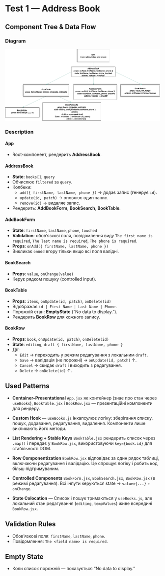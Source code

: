 # Test 1 — Address Book

## Component Tree & Data Flow

### Diagram
![Component Tree Diagram](src/assets/diagram-address-book.drawio2.png)

### Description

#### App
- Root-компонент, рендерить **AddressBook**.

#### AddressBook
- **State**: `books[]`, `query`
- Обчислює `filtered` за `query`.
- Колбеки:
  - `add({ firstName, lastName, phone })` → додає запис (генерує `id`).
  - `update(id, patch)` → оновлює один запис.
  - `remove(id)` → видаляє запис.
- Рендерить: **AddBookForm**, **BookSearch**, **BookTable**.

#### AddBookForm
- **State**: `firstName`, `lastName`, `phone`, `touched`
- **Validation**: обов’язкові поля, повідомлення виду
  `The first name is required`, `The last name is required`, `The phone is required`.
- **Props**: `onAdd({ firstName, lastName, phone })`
- Викликає `onAdd` вгору тільки якщо всі поля валідні.

#### BookSearch
- **Props**: `value`, `onChange(value)`
- Керує рядком пошуку (controlled input).

#### BookTable
- **Props**: `items`, `onUpdate(id, patch)`, `onDelete(id)`
- Відображає `id | First Name | Last Name | Phone`.
- Порожній стан: **EmptyState** (“No data to display.”).
- Рендерить **BookRow** для кожного запису.

#### BookRow
- **Props**: `book`, `onUpdate(id, patch)`, `onDelete(id)`
- **State**: `editing`, `draft { firstName, lastName, phone }`
- Дії:
  - `Edit` → переходить у режим редагування з локальним `draft`.
  - `Save` → валідація (не порожні) → `onUpdate(id, patch)` ↑.
  - `Cancel` → скидає `draft` і виходить з редагування.
  - `Delete` → `onDelete(id)` ↑.

## Used Patterns

- **Container–Presentational**
  `App.jsx` як контейнер (знає про стан через `useBooks`),
  `BookTable.jsx` і `BookRow.jsx` — презентаційні компоненти для рендеру.

- **Custom Hook** —
  `useBooks.js` інкапсулює логіку: зберігання списку, пошук, додавання, редагування, видалення.
  Компоненти лише викликають його методи.

- **List Rendering + Stable Keys**
  `BookTable.jsx` рендерить список через `.map()` і передає у `BookRow.jsx`,
  використовуючи `key={book.id}` для стабільності DOM.

- **Row Componentization**
  `BookRow.jsx` відповідає за один рядок таблиці, включаючи редагування і валідацію.
  Це спрощує логіку і робить код більш підтримуваним.

- **Controlled Components**
  `BookForm.jsx`, `BookSearch.jsx`, `BookRow.jsx` (в режимі редагування).
  Всі інпути керуються state → `value={...}` + `onChange`.

- **State Colocation** —
  Список і пошук тримаються у `useBooks.js`,
  але локальний стан редагування (`editing`, `tempValues`) живе всередині `BookRow.jsx`.


## Validation Rules
- Обов’язкові поля: `firstName`, `lastName`, `phone`.
- Повідомлення: `The <field name> is required`.

## Empty State
- Коли список порожній — показується “No data to display.”
